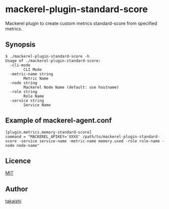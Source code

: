 mackerel-plugin-standard-score
====

Mackerel plugin to create custom metrics standard-score from specified metrics.

## Synopsis

```
$ ./mackerel-plugin-standard-score -h
Usage of ./mackerel-plugin-standard-score:
  -cli-mode
        CLI Mode
  -metric-name string
        Metric Name
  -node string
        Mackerel Node Name (default: use hostname)
  -role string
        Role Name
  -service string
        Service Name
```

## Example of mackerel-agent.conf

```
[plugin.metrics.memory-standard-score]
command = "MACKEREL_APIKEY='XXXX' /path/to/mackerel-plugin-standard-score -service service-name -metric-name memory.used -role role-name -node node-name"
```

## Licence

[MIT](./LICENSE)

## Author

[takaishi](https://github.com/takaishi)